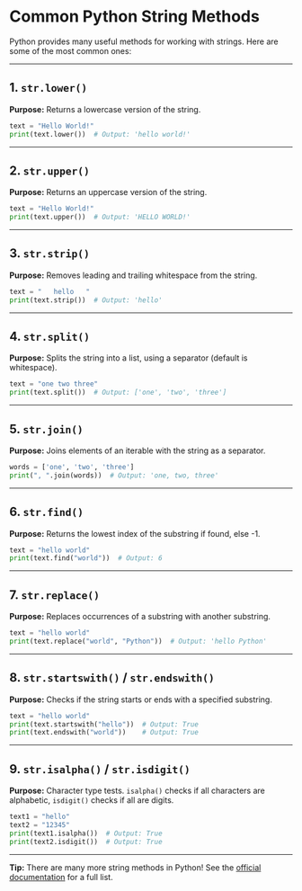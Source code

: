 # Common Python String Methods

Python provides many useful methods for working with strings. Here are some of the most common ones:

---

## 1. `str.lower()`
**Purpose:** Returns a lowercase version of the string.

```python
text = "Hello World!"
print(text.lower())  # Output: 'hello world!'
```

---

## 2. `str.upper()`
**Purpose:** Returns an uppercase version of the string.

```python
text = "Hello World!"
print(text.upper())  # Output: 'HELLO WORLD!'
```

---

## 3. `str.strip()`
**Purpose:** Removes leading and trailing whitespace from the string.

```python
text = "   hello   "
print(text.strip())  # Output: 'hello'
```

---

## 4. `str.split()`
**Purpose:** Splits the string into a list, using a separator (default is whitespace).

```python
text = "one two three"
print(text.split())  # Output: ['one', 'two', 'three']
```

---

## 5. `str.join()`
**Purpose:** Joins elements of an iterable with the string as a separator.

```python
words = ['one', 'two', 'three']
print(", ".join(words))  # Output: 'one, two, three'
```

---

## 6. `str.find()`
**Purpose:** Returns the lowest index of the substring if found, else -1.

```python
text = "hello world"
print(text.find("world"))  # Output: 6
```

---

## 7. `str.replace()`
**Purpose:** Replaces occurrences of a substring with another substring.

```python
text = "hello world"
print(text.replace("world", "Python"))  # Output: 'hello Python'
```

---

## 8. `str.startswith()` / `str.endswith()`
**Purpose:** Checks if the string starts or ends with a specified substring.

```python
text = "hello world"
print(text.startswith("hello"))  # Output: True
print(text.endswith("world"))    # Output: True
```

---

## 9. `str.isalpha()` / `str.isdigit()`
**Purpose:** Character type tests. `isalpha()` checks if all characters are alphabetic, `isdigit()` checks if all are digits.

```python
text1 = "hello"
text2 = "12345"
print(text1.isalpha())  # Output: True
print(text2.isdigit())  # Output: True
```

---

**Tip:** There are many more string methods in Python! See the [official documentation](https://docs.python.org/3/library/stdtypes.html#string-methods) for a full list.